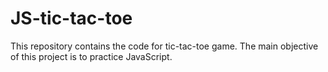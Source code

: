 # JS-tic-tac-toe
This repository contains the code for tic-tac-toe game. The main objective of this project is to practice JavaScript.
